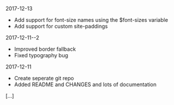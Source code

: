 2017-12-13
- Add support for font-size names using the $font-sizes variable
- Add support for custom site-paddings

2017-12-11--2
- Improved border fallback
- Fixed typography bug

2017-12-11 
- Create seperate git repo
- Added README and CHANGES and lots of documentation

[...]